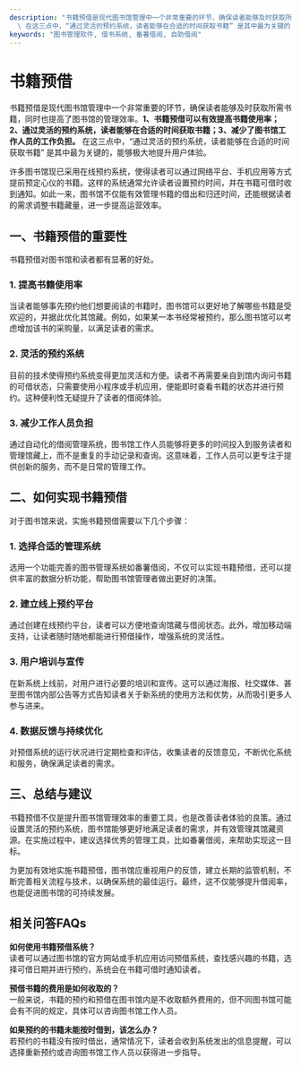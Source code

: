 ```yaml
---
description: "书籍预借是现代图书馆管理中一个非常重要的环节，确保读者能够及时获取所需书籍，同时也提高了图书馆的管理效率。**1、书籍预借可以有效提高书籍使用率；2、通过灵活的预约系统，读者能够在合适的时间获取书籍；3、减少了图书馆工作人员的工作负担。**\
  \ 在这三点中，“通过灵活的预约系统，读者能够在合适的时间获取书籍” 是其中最为关键的，能够极大地提升用户体验。"
keywords: "图书管理软件, 借书系统, 番薯借阅, 自助借阅"
---
```

# 书籍预借

书籍预借是现代图书馆管理中一个非常重要的环节，确保读者能够及时获取所需书籍，同时也提高了图书馆的管理效率。**1、书籍预借可以有效提高书籍使用率；2、通过灵活的预约系统，读者能够在合适的时间获取书籍；3、减少了图书馆工作人员的工作负担。** 在这三点中，“通过灵活的预约系统，读者能够在合适的时间获取书籍” 是其中最为关键的，能够极大地提升用户体验。

许多图书馆现已采用在线预约系统，使得读者可以通过网络平台、手机应用等方式提前预定心仪的书籍。这样的系统通常允许读者设置预约时间，并在书籍可借时收到通知。如此一来，图书馆不仅能有效管理书籍的借出和归还时间，还能根据读者的需求调整书籍藏量，进一步提高运营效率。

## **一、书籍预借的重要性**

书籍预借对图书馆和读者都有显著的好处。

### **1. 提高书籍使用率**

当读者能够事先预约他们想要阅读的书籍时，图书馆可以更好地了解哪些书籍是受欢迎的，并据此优化其馆藏。例如，如果某一本书经常被预约，那么图书馆可以考虑增加该书的采购量，以满足读者的需求。

### **2. 灵活的预约系统**

目前的技术使得预约系统变得更加灵活和方便。读者不再需要亲自到馆内询问书籍的可借状态，只需要使用小程序或手机应用，便能即时查看书籍的状态并进行预约。这种便利性无疑提升了读者的借阅体验。

### **3. 减少工作人员负担**

通过自动化的借阅管理系统，图书馆工作人员能够将更多的时间投入到服务读者和管理馆藏上，而不是重复的手动记录和查询。这意味着，工作人员可以更专注于提供创新的服务，而不是日常的管理工作。

## **二、如何实现书籍预借**

对于图书馆来说，实施书籍预借需要以下几个步骤：

### **1. 选择合适的管理系统**

选用一个功能完善的图书管理系统如番薯借阅，不仅可以实现书籍预借，还可以提供丰富的数据分析功能，帮助图书馆管理者做出更好的决策。

### **2. 建立线上预约平台**

通过创建在线预约平台，读者可以方便地查询馆藏与借阅状态。此外，增加移动端支持，让读者随时随地都能进行预借操作，增强系统的灵活性。

### **3. 用户培训与宣传**

在新系统上线前，对用户进行必要的培训和宣传。这可以通过海报、社交媒体、甚至图书馆内部公告等方式告知读者关于新系统的使用方法和优势，从而吸引更多人参与进来。

### **4. 数据反馈与持续优化**

对预借系统的运行状况进行定期检查和评估，收集读者的反馈意见，不断优化系统和服务，确保满足读者的需求。

## **三、总结与建议**

书籍预借不仅是提升图书馆管理效率的重要工具，也是改善读者体验的良策。通过设置灵活的预约系统，图书馆能够更好地满足读者的需求，并有效管理其馆藏资源。在实施过程中，建议选择优秀的管理工具，比如番薯借阅，来帮助实现这一目标。

为更加有效地实施书籍预借，图书馆应重视用户的反馈，建立长期的监管机制，不断完善相关流程与技术，以确保系统的最佳运行。最终，这不仅能够提升借阅率，也能促进图书馆的可持续发展。

## 相关问答FAQs

**如何使用书籍预借系统？**  
读者可以通过图书馆的官方网站或手机应用访问预借系统，查找感兴趣的书籍，选择可借日期并进行预约，系统会在书籍可借时通知读者。

**预借书籍的费用是如何收取的？**  
一般来说，书籍的预约和预借在图书馆内是不收取额外费用的，但不同图书馆可能会有不同的规定，具体可以咨询图书馆工作人员。

**如果预约的书籍未能按时借到，该怎么办？**  
若预约的书籍没有按时借出，通常情况下，读者会收到系统发出的信息提醒，可以选择重新预约或咨询图书馆工作人员以获得进一步指导。
